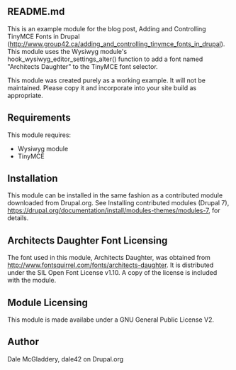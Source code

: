 README.md
---------

This is an example module for the blog post, Adding and Controlling TinyMCE
Fonts in Drupal (http://www.group42.ca/adding_and_controlling_tinymce_fonts_in_drupal).
This module uses the Wysiwyg module's hook_wysiwyg_editor_settings_alter()
function to add a font named "Architects Daughter" to the TinyMCE font selector.

This module was created purely as a working example. It will not
be maintained. Please copy it and incorporate into your site build as
appropriate.


Requirements
------------

This module requires:
* Wysiwyg module
* TinyMCE

Installation
------------

This module can be installed in the same fashion as a contributed module
downloaded from Drupal.org. See Installing contributed modules (Drupal 7),
https://drupal.org/documentation/install/modules-themes/modules-7, for details.


Architects Daughter Font Licensing
----------------------------------

The font used in this module, Architects Daughter, was obtained from
http://www.fontsquirrel.com/fonts/architects-daughter. It is distributed under
the SIL Open Font License v1.10. A copy of the license is included with the
module.


Module Licensing
----------------

This module is made availabe under a GNU General Public License V2.


Author
------
Dale McGladdery,
dale42 on Drupal.org
